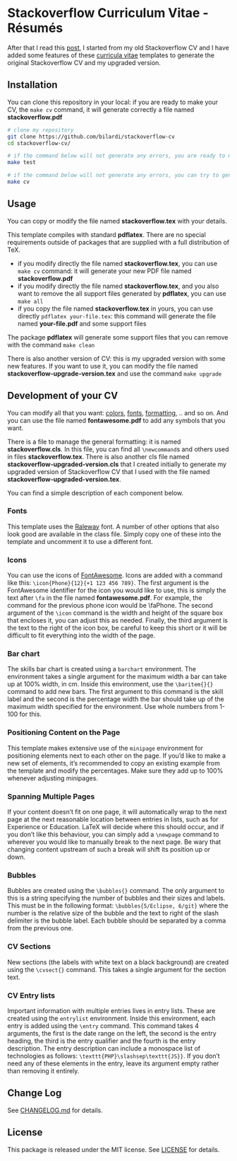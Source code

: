 # Stackoverflow Curriculum Vitae - Résumés

After that I read this [post](https://meta.stackoverflow.com/questions/415293/sunsetting-jobs-developer-story), I started from my old Stackoverflow CV and I have added some features of these [curricula vitae](https://www.latextemplates.com/cat/curricula-vitae) templates to generate the original Stackoverflow CV and my upgraded version.

## Installation

You can clone this repository in your local: if you are ready to make your CV, the ``make cv`` command, it will generate correctly a file named **stackoverflow.pdf**

```sh
# clone my repository
git clone https://github.com/bilardi/stackoverflow-cv
cd stackoverflow-cv/

# if the command below will not generate any errors, you are ready to make your CV, else before you have to follow the steps suggested
make test 

# if the command below will not generate any errors, you can try to generate my CV for testing
make cv
```

## Usage

You can copy or modify the file named **stackoverflow.tex** with your details.

This template compiles with standard **pdflatex**. There are no special requirements outside of packages that are supplied with a full distribution of TeX.

* if you modify directly the file named **stackoverflow.tex**, you can use ``make cv`` command: it will generate your new PDF file named **stackoverflow.pdf**
* if you modify directly the file named **stackoverflow.tex**, and you also want to remove the all support files generated by **pdflatex**, you can use ``make all``
* if you copy the file named **stackoverflow.tex** in yours, you can use directly ``pdflatex your-file.tex``: this command will generate the file named **your-file.pdf** and some support files

The package **pdflatex** will generate some support files that you can remove with the command ``make clean``

There is also another version of CV: this is my upgraded version with some new features. If you want to use it, you can modify the file named **stackoverflow-upgrade-version.tex** and use the command ``make upgrade``

## Development of your CV

You can modify all that you want: [colors](https://it.overleaf.com/learn/latex/Using_colours_in_LaTeX), [fonts](https://it.overleaf.com/learn/latex/Font_sizes%2C_families%2C_and_styles), [formatting](https://it.overleaf.com/learn/latex/Bold%2C_italics_and_underlining), .. and so on. And you can use the file named **fontawesome.pdf** to add any symbols that you want.

There is a file to manage the general formatting: it is named **stackoverflow.cls**. In this file, you can find all ``\newcommand``s and others used in files **stackoverflow.tex**. There is also another cls file named **stackoverflow-upgraded-version.cls** that I created initially to generate my upgraded version of Stackoverflow CV that I used with the file named **stackoverflow-upgraded-version.tex**.

You can find a simple description of each component below.

### Fonts

This template uses the [Raleway](https://tug.org/FontCatalogue/raleway/) font. A number of other options that also look good are available in the class file. Simply copy one of these into the template and uncomment it to use a different font.

### Icons

You can use the icons of [FontAwesome](https://fontawesome.com/). Icons are added with a command like this: ``\icon{Phone}{12}{+1 123 456 789}``. The first argument is the FontAwesome identifier for the icon you would like to use, this is simply the text after ``\fa`` in the file named **fontawesome.pdf**. For example, the command for the previous phone icon would be \faPhone. The second argument of the ``\icon`` command is the width and height of the square box that encloses it, you can adjust this as needed. Finally, the third argument is the text to the right of the icon box, be careful to keep this short or it will be difficult to fit everything into the width of the page.

### Bar chart

The skills bar chart is created using a ``barchart`` environment. The environment takes a single argument for the maximum width a bar can take up at 100% width, in cm. Inside this environment, use the ``\baritem{}{}`` command to add new bars. The first argument to this command is the skill label and the second is the percentage width the bar should take up of the maximum width specified for the environment. Use whole numbers from 1-100 for this.

### Positioning Content on the Page

This template makes extensive use of the ``minipage`` environment for positioning elements next to each other on the page. If you’d like to make a new set of elements, it’s recommended to copy an existing example from the template and modify the percentages. Make sure they add up to 100% whenever adjusting minipages.

### Spanning Multiple Pages

If your content doesn’t fit on one page, it will automatically wrap to the next page at the next reasonable location between entries in lists, such as for Experience or Education. LaTeX will decide where this should occur, and if you don’t like this behaviour, you can simply add a ``\newpage`` command to wherever you would like to manually break to the next page. Be wary that changing content upstream of such a break will shift its position up or down.

### Bubbles

Bubbles are created using the ``\bubbles{}`` command. The only argument to this is a string specifying the number of bubbles and their sizes and labels. This must be in the following format: ``\bubbles{5/Eclipse, 6/git}`` where the number is the relative size of the bubble and the text to right of the slash delimiter is the bubble label. Each bubble should be separated by a comma from the previous one.

### CV Sections

New sections (the labels with white text on a black background) are created using the ``\cvsect{}`` command. This takes a single argument for the section text.

### CV Entry lists

Important information with multiple entries lives in entry lists. These are created using the ``entrylist`` environment. Inside this environment, each entry is added using the ``\entry`` command. This command takes 4 arguments, the first is the date range on the left, the second is the entry heading, the third is the entry qualifier and the fourth is the entry description. The entry description can include a monospace list of technologies as follows: ``\texttt{PHP}\slashsep\texttt{JS}}``. If you don’t need any of these elements in the entry, leave its argument empty rather than removing it entirely.

## Change Log

See [CHANGELOG.md](CHANGELOG.md) for details.

## License

This package is released under the MIT license. See [LICENSE](LICENSE) for details.